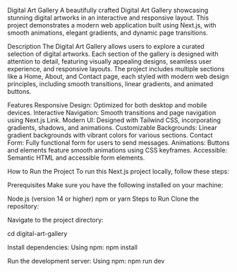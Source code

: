 Digital Art Gallery
A beautifully crafted Digital Art Gallery showcasing stunning digital artworks in an interactive and responsive layout. This project demonstrates a modern web application built using Next.js, with smooth animations, elegant gradients, and dynamic page transitions.

Description
The Digital Art Gallery allows users to explore a curated selection of digital artworks. Each section of the gallery is designed with attention to detail, featuring visually appealing designs, seamless user experience, and responsive layouts. The project includes multiple sections like a Home, About, and Contact page, each styled with modern web design principles, including smooth transitions, linear gradients, and animated buttons.

Features
Responsive Design: Optimized for both desktop and mobile devices.
Interactive Navigation: Smooth transitions and page navigation using Next.js Link.
Modern UI: Designed with Tailwind CSS, incorporating gradients, shadows, and animations.
Customizable Backgrounds: Linear gradient backgrounds with vibrant colors for various sections.
Contact Form: Fully functional form for users to send messages.
Animations: Buttons and elements feature smooth animations using CSS keyframes.
Accessible: Semantic HTML and accessible form elements.

How to Run the Project
To run this Next.js project locally, follow these steps:

Prerequisites
Make sure you have the following installed on your machine:

Node.js (version 14 or higher)
npm or yarn
Steps to Run
Clone the repository:



Navigate to the project directory:

cd digital-art-gallery

Install dependencies:
Using npm:
npm install

Run the development server:
Using npm:
npm run dev

